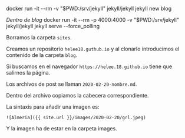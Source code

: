 docker run -it --rm -v "$PWD:/srv/jekyll" jekyll/jekyll jekyll new blog

_Dentro de blog_
docker run -it --rm -p 4000:4000 -v "$PWD:/srv/jekyll" jekyll/jekyll jekyll serve --force_polling

Borramos la carpeta `sites`.

Creamos un repositorio `helee18.guthub.io` y al clonarlo introducimos el contenido de la carpeta `blog`.

Si buscamos en el navegador `https://helee.18.github.io` tiene que salirnos la página.

Los archivos de post se llaman `2020-02-20-nombre.md`.

Dentro del archivo copiamos la cabecera correspondiente.

La sintaxis para añadir una imagen es:
```
![Almeria]({{ site.url }}/images/2020-02-20/grl.jpeg)
```

Y la imagen ha de estar en la carpeta images.